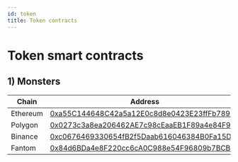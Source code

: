 ```yaml
---
id: token
title: Token contracts
---
```


# Token smart contracts

## 1) Monsters

| Chain    | Address                                    |
| -------- | ------------------------------------------ |
| Ethereum | [0xa55C144648C42a5a12E0c8d8e0423E23ffFb7894](https://etherscan.io/address/0xdAC17F958D2ee523a2206206994597C13D831ec7) |
| Polygon  | [0x0273c3a8ea206462AE7c98cEaaEB1F89a4e84F97](https://polygonscan.com/address/0x0000000000c2d145a2526bd8c716263bfebe1a72) |
| Binance  | [0xc0676469330654fB2f5Daab616046384B0Fa15DD](https://bscscan.com/address/0x2170ed0880ac9a755fd29b2688956bd959f933f8) |
| Fantom   | [0x84d6BDa4e8F220cc6cA0C988e54F96809b7BCB37](https://ftmscan.com/address/0xa0cc33dd6f4819d473226257792afe230ec3c67f) |